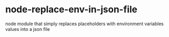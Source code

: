 # node-replace-env-in-json-file
node module that simply replaces placeholders with environment variables values into a json file
